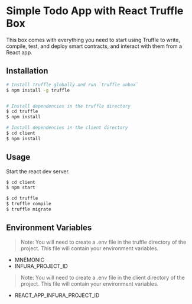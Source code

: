 # Simple Todo App with React Truffle Box

This box comes with everything you need to start using Truffle to write, compile, test, and deploy smart contracts, and interact with them from a React app.

## Installation

```sh
# Install Truffle globally and run `truffle unbox`
$ npm install -g truffle


# Install dependencies in the truffle directory
$ cd truffle
$ npm install

# Install dependencies in the client directory
$ cd client
$ npm install

```

## Usage

Start the react dev server.

```sh
$ cd client
$ npm start
```

```sh
$ cd truffle
$ truffle compile
$ truffle migrate
```

## Environment Variables

> Note: You will need to create a .env file in the truffle directory of the project. This file will contain your environment variables.

- MNEMONIC
- INFURA_PROJECT_ID

> Note: You will need to create a .env file in the client directory of the project. This file will contain your environment variables.

- REACT_APP_INFURA_PROJECT_ID
